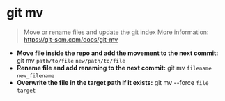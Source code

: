 # git mv
> Move or rename files and update the git index
> More information: <https://git-scm.com/docs/git-mv>
- **Move file inside the repo and add the movement to the next commit:**
git mv `path/to/file` `new/path/to/file`
- **Rename file and add renaming to the next commit:**
git mv `filename` `new_filename`
- **Overwrite the file in the target path if it exists:**
git mv --force `file` `target`
